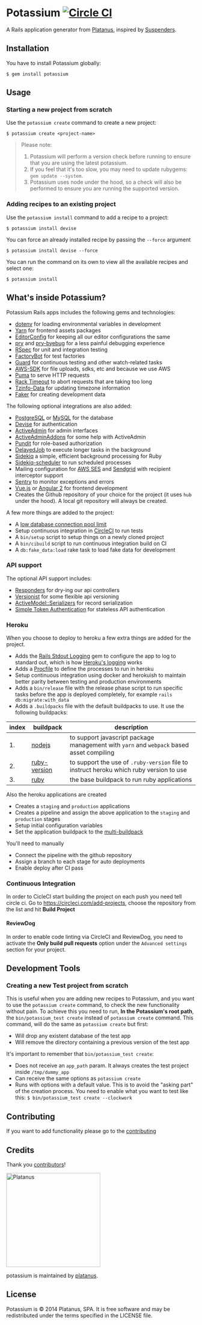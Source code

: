 # Potassium [![Circle CI](https://circleci.com/gh/platanus/potassium.svg?style=svg)](https://circleci.com/gh/platanus/potassium)

A Rails application generator from [Platanus](https://github.com/platanus), inspired by [Suspenders](https://github.com/thoughtbot/suspenders).

## Installation

You have to install Potassium globally:

    $ gem install potassium

## Usage

### Starting a new project from scratch

Use the `potassium create` command to create a new project:

    $ potassium create <project-name>

> Please note:
> 1. Potassium will perform a version check before running to ensure that you are using the latest potassium.
> 2. If you feel that it's too slow, you may need to update rubygems: `gem update --system`.
> 3. Potassium uses node under the hood, so a check will also be performed to ensure you are running the supported version.

### Adding recipes to an existing project

Use the `potassium install` command to add a recipe to a project:

    $ potassium install devise

You can force an already installed recipe by passing the `--force` argument

    $ potassium install devise --force

You can run the command on its own to view all the available recipes and select one:

    $ potassium install

## What's inside Potassium?

Potassium Rails apps includes the following gems and technologies:

- [dotenv](https://github.com/bkeepers/dotenv) for loading environmental variables in development
- [Yarn](https://yarnpkg.com) for frontend assets packages
- [EditorConfig](http://editorconfig.org) for keeping all our editor configurations the same
- [pry](http://pryrepl.org) and [pry-byebug](https://github.com/deivid-rodriguez/pry-byebug) for a less painful debugging experience
- [RSpec](http://rspec.info) for unit and integration testing
- [FactoryBot](https://github.com/thoughtbot/factory_bot) for test factories
- [Guard](http://guardgem.org) for continuous testing and other watch-related tasks
- [AWS-SDK](https://github.com/aws/aws-sdk-ruby) for file uploads, sdks, etc and because we use AWS
- [Puma](https://github.com/puma/puma) to serve HTTP requests
- [Rack Timeout](https://github.com/heroku/rack-timeout) to abort requests that are
  taking too long
- [Tzinfo-Data](https://github.com/tzinfo/tzinfo-data) for updating timezone information
- [Faker](https://github.com/stympy/faker) for creating development data

The following optional integrations are also added:

- [PostgreSQL](http://www.postgresql.org) or [MySQL](https://www.mysql.com) for the database
- [Devise](https://github.com/plataformatec/devise) for authentication
- [ActiveAdmin](http://activeadmin.info) for admin interfaces
- [ActiveAdminAddons](https://github.com/platanus/activeadmin_addons) for some help with ActiveAdmin
- [Pundit](https://github.com/elabs/pundit) for role-based authorization
- [DelayedJob](https://github.com/collectiveidea/delayed_job) to execute longer tasks in the background
- [Sidekiq](https://github.com/mperham/sidekiq) a simple, efficient background processing for Ruby
- [Sidekiq-scheduler](https://github.com/moove-it/sidekiq-scheduler) to run scheduled processes
- Mailing configuration for [AWS SES](https://github.com/aws/aws-sdk-rails)
  and [Sendgrid](https://github.com/platanus/send_grid_mailer) with recipient interceptor support
- [Sentry](https://sentry.io) to monitor exceptions and errors
- [Vue.js](https://vuejs.org) or [Angular 2](https://angular.io/) for frontend development
- Creates the Github repository of your choice for the project (it uses `hub` under the hood). A local git repository will always be created.

A few more things are added to the project:

- A [low database connection pool limit][pool]
- Setup continuous integration in [CircleCI](circle-ci) to run tests
- A `bin/setup` script to setup things on a newly cloned project
- A `bin/cibuild` script to run continuous integration build on CI
- A `db:fake_data:load` rake task to load fake data for development

[pool]: https://devcenter.heroku.com/articles/concurrency-and-database-connections

### API support

The optional API support includes:

- [Responders](https://github.com/plataformatec/responders) for dry-ing our api controllers
- [Versionist](https://github.com/bploetz/versionist) for some flexible api versioning
- [ActiveModel::Serializers](https://github.com/rails-api/active_model_serializers) for record serialization
- [Simple Token Authentication](https://github.com/gonzalo-bulnes/simple_token_authentication) for stateless API authentication

### Heroku

When you choose to deploy to heroku a few extra things are added for the project.

  - Adds the [Rails Stdout Logging][logging-gem] gem to configure the app to log to standard out, which is how [Heroku's logging][heroku-logging] works
  - Adds a [Procfile][procfile] to define the processes to run in heroku
  - Setup continuous integration using docker and herokuish to maintain better parity between testing and production environments
  - Adds a `bin/release` file with the release phase script to run specific tasks before the app is deployed completely, for example `rails db:migrate:with_data`
  - Adds a `.buildpacks` file with the default buildpacks to use. It use the following buildpacks:

| index | buildpack | description |
|-------|-----------|-------------|
| 1.    | [nodejs][heroku-buildpack-nodejs] | to support javascript package management with `yarn` and `webpack` based asset compiling |
| 2.    | [ruby-version][heroku-buildpack-ruby-version] | to support the use of `.ruby-version` file to instruct heroku which ruby version to use |
| 3.    | [ruby][heroku-buildpack-ruby] | the base buildpack to run ruby applications |

Also the heroku applications are created

  - Creates a `staging` and `production` applications
  - Creates a pipeline and assign the above application to the `staging`
    and `production` stages
  - Setup initial configuration variables
  - Set the application buildpack to the [multi-buildpack][heroku-buildpack-multi]

You'll need to manually

  - Connect the pipeline with the github repository
  - Assign a branch to each stage for auto deployments
  - Enable deploy after CI pass

### Continuous Integration

In order to CicleCI start building the project on each push you need tell circle ci.
Go to https://circleci.com/add-projects, choose the repository from the list and hit
**Build Project**

#### ReviewDog

In order to enable code linting via CircleCI and ReviewDog, you need to activate the **Only build pull requests** option under the `Advanced settings` section for your project.

[logging-gem]: https://github.com/heroku/rails_stdout_logging
[heroku-logging]: https://devcenter.heroku.com/articles/logging#writing-to-your-log
[procfile]: https://devcenter.heroku.com/articles/procfile
[heroku-buildpack-ruby-version]: http://github.com/platanus/heroku-buildpack-ruby-version
[heroku-buildpack-nodejs]: https://github.com/heroku/heroku-buildpack-nodejs
[heroku-buildpack-ruby]: http://github.com/heroku/heroku-buildpack-ruby
[heroku-buildpack-multi]: http://github.com/heroku/heroku-buildpack-multi
[circle-ci]: https://circleci.com

## Development Tools

### Creating a new **Test** project from scratch

This is useful when you are adding new recipes to Potassium, and you want to use the `potassium create` command, to check the new functionality without pain.
To achieve this you need to run, **In the Potassium's root path**, the `bin/potassium_test create` instead of `potassium create` command.
This command, will do the same as `potassium create` but first:

- Will drop any existent database of the test app
- Will remove the directory containing a previous version of the test app

It's important to remember that `bin/potassium_test create`:

- Does not receive an `app_path` param. It always creates the test project inside `/tmp/dummy_app`
- Can receive the same options as `potassium create`
- Runs with options with a default value. This is to avoid the "asking part" of the creation process. You need to enable what you want to test like this: `$ bin/potassium_test create --clockwork`

## Contributing

If you want to add functionality please go to
the [contributing](/docs/CONTRIBUTING.md)

## Credits

Thank you [contributors](https://github.com/platanus/potassium/graphs/contributors)!

<img src="http://platan.us/gravatar_with_text.png" alt="Platanus" width="250"/>

potassium is maintained by [platanus](http://platan.us).

## License

Potassium is © 2014 Platanus, SPA. It is free software and may be redistributed under the terms specified in the LICENSE file.
